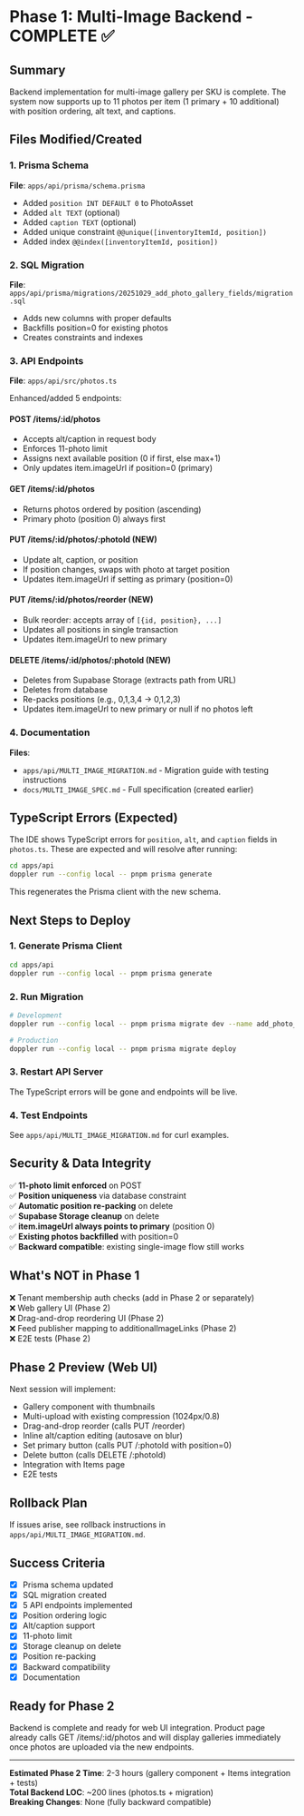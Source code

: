 # Phase 1: Multi-Image Backend - COMPLETE ✅

## Summary
Backend implementation for multi-image gallery per SKU is complete. The system now supports up to 11 photos per item (1 primary + 10 additional) with position ordering, alt text, and captions.

## Files Modified/Created

### 1. Prisma Schema
**File**: `apps/api/prisma/schema.prisma`
- Added `position INT DEFAULT 0` to PhotoAsset
- Added `alt TEXT` (optional)
- Added `caption TEXT` (optional)
- Added unique constraint `@@unique([inventoryItemId, position])`
- Added index `@@index([inventoryItemId, position])`

### 2. SQL Migration
**File**: `apps/api/prisma/migrations/20251029_add_photo_gallery_fields/migration.sql`
- Adds new columns with proper defaults
- Backfills position=0 for existing photos
- Creates constraints and indexes

### 3. API Endpoints
**File**: `apps/api/src/photos.ts`

Enhanced/added 5 endpoints:

#### POST /items/:id/photos
- Accepts alt/caption in request body
- Enforces 11-photo limit
- Assigns next available position (0 if first, else max+1)
- Only updates item.imageUrl if position=0 (primary)

#### GET /items/:id/photos
- Returns photos ordered by position (ascending)
- Primary photo (position 0) always first

#### PUT /items/:id/photos/:photoId (NEW)
- Update alt, caption, or position
- If position changes, swaps with photo at target position
- Updates item.imageUrl if setting as primary (position=0)

#### PUT /items/:id/photos/reorder (NEW)
- Bulk reorder: accepts array of `[{id, position}, ...]`
- Updates all positions in single transaction
- Updates item.imageUrl to new primary

#### DELETE /items/:id/photos/:photoId (NEW)
- Deletes from Supabase Storage (extracts path from URL)
- Deletes from database
- Re-packs positions (e.g., 0,1,3,4 → 0,1,2,3)
- Updates item.imageUrl to new primary or null if no photos left

### 4. Documentation
**Files**:
- `apps/api/MULTI_IMAGE_MIGRATION.md` - Migration guide with testing instructions
- `docs/MULTI_IMAGE_SPEC.md` - Full specification (created earlier)

## TypeScript Errors (Expected)
The IDE shows TypeScript errors for `position`, `alt`, and `caption` fields in `photos.ts`. These are expected and will resolve after running:

```bash
cd apps/api
doppler run --config local -- pnpm prisma generate
```

This regenerates the Prisma client with the new schema.

## Next Steps to Deploy

### 1. Generate Prisma Client
```bash
cd apps/api
doppler run --config local -- pnpm prisma generate
```

### 2. Run Migration
```bash
# Development
doppler run --config local -- pnpm prisma migrate dev --name add_photo_gallery_fields

# Production
doppler run --config local -- pnpm prisma migrate deploy
```

### 3. Restart API Server
The TypeScript errors will be gone and endpoints will be live.

### 4. Test Endpoints
See `apps/api/MULTI_IMAGE_MIGRATION.md` for curl examples.

## Security & Data Integrity

✅ **11-photo limit enforced** on POST  
✅ **Position uniqueness** via database constraint  
✅ **Automatic position re-packing** on delete  
✅ **Supabase Storage cleanup** on delete  
✅ **item.imageUrl always points to primary** (position 0)  
✅ **Existing photos backfilled** with position=0  
✅ **Backward compatible**: existing single-image flow still works  

## What's NOT in Phase 1

❌ Tenant membership auth checks (add in Phase 2 or separately)  
❌ Web gallery UI (Phase 2)  
❌ Drag-and-drop reordering UI (Phase 2)  
❌ Feed publisher mapping to additionalImageLinks (Phase 2)  
❌ E2E tests (Phase 2)  

## Phase 2 Preview (Web UI)

Next session will implement:
- Gallery component with thumbnails
- Multi-upload with existing compression (1024px/0.8)
- Drag-and-drop reorder (calls PUT /reorder)
- Inline alt/caption editing (autosave on blur)
- Set primary button (calls PUT /:photoId with position=0)
- Delete button (calls DELETE /:photoId)
- Integration with Items page
- E2E tests

## Rollback Plan

If issues arise, see rollback instructions in `apps/api/MULTI_IMAGE_MIGRATION.md`.

## Success Criteria

- [x] Prisma schema updated
- [x] SQL migration created
- [x] 5 API endpoints implemented
- [x] Position ordering logic
- [x] Alt/caption support
- [x] 11-photo limit
- [x] Storage cleanup on delete
- [x] Position re-packing
- [x] Backward compatibility
- [x] Documentation

## Ready for Phase 2

Backend is complete and ready for web UI integration. Product page already calls GET /items/:id/photos and will display galleries immediately once photos are uploaded via the new endpoints.

---

**Estimated Phase 2 Time**: 2-3 hours (gallery component + Items integration + tests)  
**Total Backend LOC**: ~200 lines (photos.ts + migration)  
**Breaking Changes**: None (fully backward compatible)
